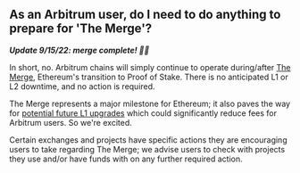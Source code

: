 ## As an Arbitrum user, do I need to do anything to prepare for 'The Merge'?

_**Update 9/15/22: merge complete! 🎉🐼**_

In short, no. Arbitrum chains will simply continue to operate during/after [The Merge](https://ethereum.org/en/upgrades/merge/), Ethereum's transition to Proof of Stake. There is no anticipated L1 or L2 downtime, and no action is required.

The Merge represents a major milestone for Ethereum; it also paves the way for [potential future L1 upgrades](https://notes.ethereum.org/@vbuterin/proto_danksharding_faq) which could significantly reduce fees for Arbitrum users. So we're excited.

Certain exchanges and projects have specific actions they are encouraging users to take regarding The Merge; we advise users to check with projects they use and/or have funds with on any further required action.
